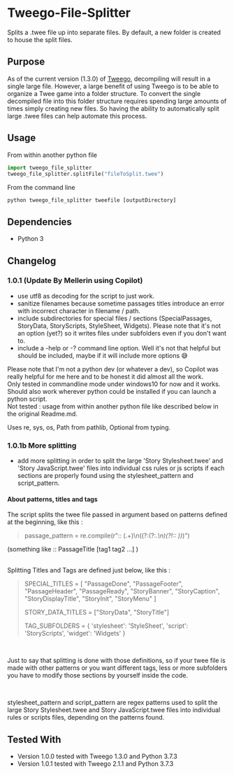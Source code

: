 # Tweego-File-Splitter
Splits a .twee file up into separate files. By default, a new folder is created to house the split files.

## Purpose
As of the current version (1.3.0) of [Tweego](https://www.motoslave.net/tweego/), decompiling will result in a single large file. However, a large benefit of using Tweego is to be able to organize a Twee game into a folder structure. To convert the single decompiled file into this folder structure requires spending large amounts of times simply creating new files. So having the ability to automatically split large .twee files can help automate this process.

## Usage
From within another python file
```python
import tweego_file_splitter
tweego_file_splitter.splitFile("fileToSplit.twee")
```

From the command line
```
python tweego_file_splitter tweefile [outputDirectory]
```
## Dependencies
* Python 3

## Changelog

### 1.0.1 (Update By Mellerin using Copilot)
- use utf8 as decoding for the script to just work.
- sanitize filenames because sometime passages titles introduce an error with incorrect character in filename / path.
- include subdirectories for special files / sections (SpecialPassages, StoryData, StoryScripts, StyleSheet, Widgets). Please note that it's not an option (yet?) so it writes files under subfolders even if you don't want to.
- include a -help or -? command line option. Well it's not that helpful but should be included, maybe if it will include more options 😅

<p>Please note that I'm not a python dev (or whatever a dev), so Copilot was really helpful for me here and to be honest it did almost all the work.<br>
Only tested in commandline mode under windows10 for now and it works. Should also work wherever python could be installed if you can launch a python script.<br>
Not tested : usage from within another python file like described below in the original Readme.md.</p>
<p>Uses re, sys, os, Path from pathlib, Optional from typing.</p>

### 1.0.1b More splitting
- add more splitting in order to split the large 'Story Stylesheet.twee' and 'Story JavaScript.twee' files into individual css rules or js scripts if each sections are properly found using the stylesheet_pattern and script_pattern.

#### About patterns, titles and tags
The script splits the twee file passed in argument based on patterns defined at the beginning, like this :<br>

> passage_pattern = re.compile(r":: (.+)\n((?:(?:.*\n)(?!:: ))*)")
<p>(something like :: PassageTitle [tag1 tag2 ...] )</p>
<br>
Splitting Titles and Tags are defined just below, like this :<br>

>SPECIAL_TITLES = [
>    "PassageDone", "PassageFooter", "PassageHeader", "PassageReady",
>    "StoryBanner", "StoryCaption", "StoryDisplayTitle", "StoryInit",
>    "StoryMenu"
]
>
>STORY_DATA_TITLES = ["StoryData", "StoryTitle"]
>
>TAG_SUBFOLDERS = {
>    'stylesheet': 'StyleSheet',
>    'script': 'StoryScripts',
>    'widget': 'Widgets'
>}
<br>
<p>Just to say that splitting is done with those definitions, so if your twee file is made with other patterns or you want different tags, less or more subfolders you have to modify those sections by yourself inside the code.</p>
<br>
<p>stylesheet_pattern and script_pattern are regex patterns used to split the large Story Stylesheet.twee and Story JavaScript.twee files into individual rules or scripts files, depending on the patterns found.</p>

## Tested With
- Version 1.0.0 tested with Tweego 1.3.0 and Python 3.7.3
- Version 1.0.1 tested with Tweego 2.1.1 and Python 3.7.3
